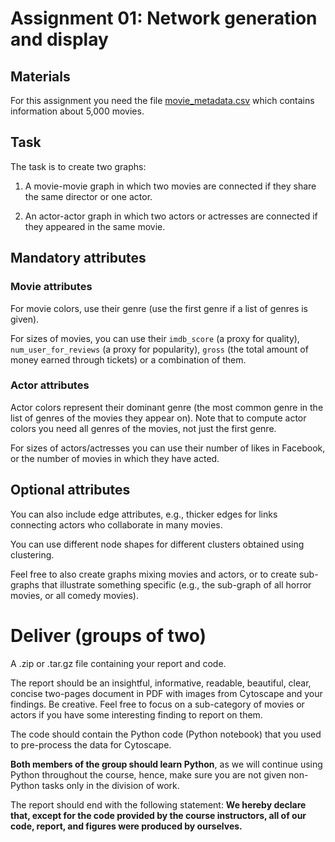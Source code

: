 # Assignment 01: Network generation and display

## Materials

For this assignment you need the file [movie_metadata.csv](data/movie_metadata.csv) which contains information about 5,000 movies.

## Task

The task is to create two graphs:

1. A movie-movie graph in which two movies are connected if they share the same director or one actor.

2. An actor-actor graph in which two actors or actresses are connected if they appeared in the same movie.

## Mandatory attributes

### Movie attributes

For movie colors, use their genre (use the first genre if a list of genres is given).

For sizes of movies, you can use their `imdb_score` (a proxy for quality), `num_user_for_reviews` (a proxy for popularity),  `gross` (the total amount of money earned through tickets) or a combination of them.

### Actor attributes

Actor colors represent their dominant genre (the most common genre in the list of genres of the movies they appear on). Note that to compute actor colors you need all genres of the movies, not just the first genre.

For sizes of actors/actresses you can use their number of likes in Facebook, or the number of movies in which they have acted.

## Optional attributes

You can also include edge attributes, e.g., thicker edges for links connecting actors who collaborate in many movies.

You can use different node shapes for different clusters obtained using clustering.

Feel free to also create graphs mixing movies and actors, or to create sub-graphs that illustrate something specific (e.g., the sub-graph of all horror movies, or all comedy movies).

# Deliver (groups of two)

A .zip or .tar.gz file containing your report and code.

The report should be an insightful, informative, readable, beautiful, clear, concise two-pages document in PDF with images from Cytoscape and your findings. Be creative. Feel free to focus on a sub-category of movies or actors if you have some interesting finding to report on them.

The code should contain the Python code (Python notebook) that you used to pre-process the data for Cytoscape.

**Both members of the group should learn Python**, as we will continue using Python throughout the course, hence, make sure you are not given non-Python tasks only in the division of work.

The report should end with the following statement: **We hereby declare that, except for the code provided by the course instructors, all of our code, report, and figures were produced by ourselves.**
